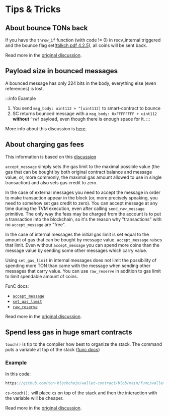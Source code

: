 # Tips & Tricks

##  About bounce TONs back

If you have the `throw_if` function (with code != 0) in recv_internal triggered and the bounce flag set([tblkch.pdf 4.2.5](https://newton-blockchain.github.io/tblkch.pdf)), all coins will be sent back.

Read more in the [original discussion](https://t.me/tondev/44958).

## Payload size in bounced messages

A bounced message has only 224 bits in the body, everything else (even references) is lost.

:::info Example
1. You send `msg_body: uint112 + ^[uint112]` to smart-contract to bounce
2. SC returns bounced message with a `msg_body: 0xFFFFFFFF + uint112` **without** `^ref` payload, even though there is enough space for it.
:::

More info about this discussion is [here](https://t.me/tondev_eng/11201).

## About charging gas fees

This information is based on this [discussion](https://github.com/DKeysil/awesome-ton-smart-contracts/issues/1)

`accept_message` simply sets the gas limit to the maximal possible value (the gas that can be bought by both original contract balance and message value, or, more commonly, the maximal gas amount allowed to use in single transaction) and also sets gas credit to zero.

In the case of external messages you need to accept the message in order to make transaction appear in the block (or, more precisely speaking, you need to somehow set gas credit to zero). You can accept message at any time during the TVM execution, even after calling `send_raw_message` primitive. The only way the fees may be charged from the account is to put a transaction into the blockchain, so it's the reason why "transactions" with no `accept_message` are "free".

In the case of internal messages the initial gas limit is set equal to the amount of gas that can be bought by message value. `accept_message` raises that limit. Even without `accept_message` you can spend more coins than the message value by sending some other messages which carry value.

Using `set_gas_limit` in internal messages does not limit the possibility of spending more TON than came with the message when sending other messages that carry value. You can use `raw_reserve` in addition to gas limit to limit spendable amount of coins.

FunC docs:
- [`accept_message`](/develop/func/stdlib#accept_message)
- [`set_gas_limit`](/develop/func/stdlib#set_gas_limit)
- [`raw_reserve`](/develop/func/stdlib#raw_reserve)


Read more in the [original discussion](https://t.me/tondev/45882).


## Spend less gas in huge smart contracts

`touch()` is tip to the compiler how best to organize the stack. The command puts a variable at top of the stack ([func docs](/develop/func/stdlib#impure_touch))

### Example

In this code:

```js reference
https://github.com/ton-blockchain/wallet-contract/blob/main/func/wallet-v4-code.fc#L71-L92
```

`cs~touch();` will place `cs` on top of the stack and then the interaction with the variable will be cheaper.

Read more in the [original discussion](https://t.me/tondev/45956).